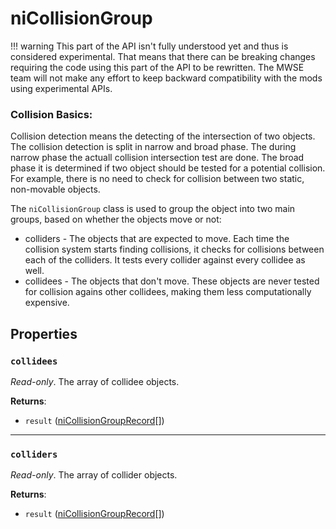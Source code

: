 # niCollisionGroup
<div class="search_terms" style="display: none">nicollisiongroup, collisiongroup</div>

<!---
	This file is autogenerated. Do not edit this file manually. Your changes will be ignored.
	More information: https://github.com/MWSE/MWSE/tree/master/docs
-->


!!! warning
	This part of the API isn't fully understood yet and thus is considered experimental. That means that there can be breaking changes requiring the code using this part of the API to be rewritten. The MWSE team will not make any effort to keep backward compatibility with the mods using experimental APIs.

 
### Collision Basics:

Collision detection means the detecting of the intersection of two objects. The collision detection is split in narrow and broad phase. The during narrow phase the actuall collision intersection test are done. The broad phase it is determined if two object should be tested for a potential collision. For example, there is no need to check for collision between two static, non-movable objects.

The `niCollisionGroup` class is used to group the object into two main groups, based on whether the objects move or not:

 - colliders - The objects that are expected to move. Each time the collision system starts finding collisions, it checks for collisions between each of the colliders. It tests every collider against every collidee as well.
 - collidees - The objects that don't move. These objects are never tested for collision agains other collidees, making them less computationally expensive.


## Properties

### `collidees`
<div class="search_terms" style="display: none">collidees</div>

*Read-only*. The array of collidee objects.

**Returns**:

* `result` ([niCollisionGroupRecord](../types/niCollisionGroupRecord.md)[])

***

### `colliders`
<div class="search_terms" style="display: none">colliders</div>

*Read-only*. The array of collider objects.

**Returns**:

* `result` ([niCollisionGroupRecord](../types/niCollisionGroupRecord.md)[])

